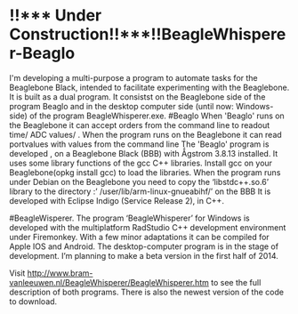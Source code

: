 # !!*** Under Construction!!***!!BeagleWhisperer-Beaglo
I'm developing a multi-purpose a program to automate tasks for the Beaglebone Black, intended to facilitate experimenting with the Beaglebone. It is built as a dual program. It consistst on the Beaglebone side of the program Beaglo and in the desktop computer side (until now: Windows-side) of the program BeagleWhisperer.exe.
#Beaglo
When 'Beaglo' runs on the Beaglebone it can accept orders from the command line to readout time/ ADC values/ . When the program runs on the Beaglebone it can read portvalues with values from the command line The 'Beaglo' program is developed , on a Beaglebone Black (BBB) with Ǻgstrom 3.8.13 installed. It uses some library functions of the gcc C++ libraries. Install gcc on your Beaglebone(opkg install gcc) to load the libraries. When the program runs under Debian on the Beaglebone you need to copy the ‘libstdc++.so.6’ library to the directory :’ /user/lib/arm-linux-gnueabihf/’ on the BBB It is developed with Eclipse Indigo (Service Release 2), in C++.

#BeagleWisperer.
The program ‘BeagleWhisperer’ for Windows is developed with the multiplatform RadStudio C++ development environment under Firemonkey. With a few minor adaptations it can be compiled for Apple IOS and Android. The desktop-computer program is in the stage of development. I’m planning to make a beta version in the first half of 2014. 

Visit http://www.bram-vanleeuwen.nl/BeagleWhisperer/BeagleWhisperer.htm to see the full description of both programs. There is also the newest version of the code to download.
